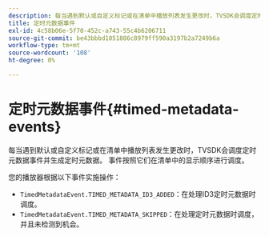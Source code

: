 ```yaml
---
description: 每当遇到默认或自定义标记或在清单中播放列表发生更改时，TVSDK会调度定时元数据事件并生成定时元数据。 事件按照它们在清单中的显示顺序进行调度。
title: 定时元数据事件
exl-id: 4c58b06e-5f70-452c-a743-55c4b6206711
source-git-commit: be43bbbd1051886c8979ff590a3197b2a7249b6a
workflow-type: tm+mt
source-wordcount: '108'
ht-degree: 0%

---
```


# 定时元数据事件{#timed-metadata-events}

每当遇到默认或自定义标记或在清单中播放列表发生更改时，TVSDK会调度定时元数据事件并生成定时元数据。 事件按照它们在清单中的显示顺序进行调度。

您的播放器根据以下事件实施操作：

* `TimedMetadataEvent.TIMED_METADATA_ID3_ADDED`：在处理ID3定时元数据时调度。
* `TimedMetadataEvent.TIMED_METADATA_SKIPPED`：在处理定时元数据时调度，并且未检测到机会。
